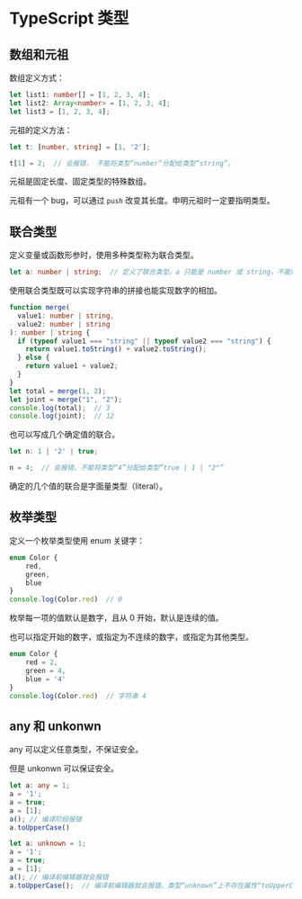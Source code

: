 # TypeScript 类型

## 数组和元祖

数组定义方式：

```typescript
let list1: number[] = [1, 2, 3, 4];
let list2: Array<number> = [1, 2, 3, 4];
let list3 = [1, 2, 3, 4];
```

元祖的定义方法：

```typescript
let t: [number, string] = [1, '2'];

t[1] = 2;  // 会报错， 不能将类型“number”分配给类型“string”。
```

元祖是固定长度、固定类型的特殊数组。

元祖有一个 bug，可以通过 `push` 改变其长度。申明元祖时一定要指明类型。

## 联合类型

定义变量或函数形参时，使用多种类型称为联合类型。

```typescript
let a: number | string;  // 定义了联合类型，a 只能是 number 或 string，不能赋值为其他类型
```

使用联合类型既可以实现字符串的拼接也能实现数字的相加。

```typescript
function merge(
  value1: number | string,
  value2: number | string
): number | string {
  if (typeof value1 === "string" || typeof value2 === "string") {
    return value1.toString() + value2.toString();
  } else {
    return value1 + value2;
  }
}
let total = merge(1, 2);
let joint = merge("1", "2");
console.log(total);  // 3
console.log(joint);  // 12
```

也可以写成几个确定值的联合。

```typescript
let n: 1 | '2' | true;

n = 4;  // 会报错，不能将类型“4”分配给类型“true | 1 | "2"”
```

确定的几个值的联合是字面量类型（literal）。

## 枚举类型

定义一个枚举类型使用 enum 关键字：

```typescript
enum Color {
    red,
    green,
    blue
}
console.log(Color.red)  // 0
```

枚举每一项的值默认是数字，且从 0 开始，默认是连续的值。

也可以指定开始的数字，或指定为不连续的数字，或指定为其他类型。

```typescript
enum Color {
    red = 2,
    green = 4,
    blue = '4'
}
console.log(Color.red)  // 字符串 4 
```

## any 和 unkonwn

any 可以定义任意类型，不保证安全。

但是 unkonwn 可以保证安全。

```typescript
let a: any = 1;
a = '1';
a = true;
a = [1];
a(); // 编译阶段报错
a.toUpperCase()
```

```typescript
let a: unknown = 1;
a = '1';
a = true;
a = [1];
a(); // 编译前编辑器就会报错
a.toUpperCase();  // 编译前编辑器就会报错，类型“unknown”上不存在属性“toUpperCase”
```
